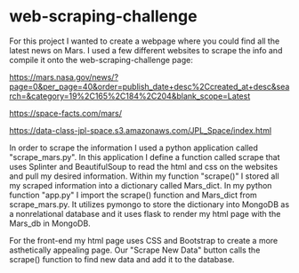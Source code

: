 # web-scraping-challenge

For this project I wanted to create a webpage where you could find all the latest news on Mars. I used a few different websites to scrape the info and compile it onto the web-scraping-challenge page:

https://mars.nasa.gov/news/?page=0&per_page=40&order=publish_date+desc%2Ccreated_at+desc&search=&category=19%2C165%2C184%2C204&blank_scope=Latest

https://space-facts.com/mars/

https://data-class-jpl-space.s3.amazonaws.com/JPL_Space/index.html

In order to scrape the information I used a python application called "scrape_mars.py". In this application I define a function called scrape that uses Splinter and BeautifulSoup to read the html and css on the websites and pull my desired information. Within my function "scrape()" I stored all my scraped information into a dictionary called Mars_dict. In my python function "app.py" I import the scrape() function and Mars_dict from scrape_mars.py. It utilizes pymongo to store the dictionary into MongoDB as a nonrelational database and it uses flask to render my html page with the Mars_db in MongoDB.

For the front-end my html page uses CSS and Bootstrap to create a more asthetically appealing page. Our "Scrape New Data" button calls the scrape() function to find new data and add it to the database.
